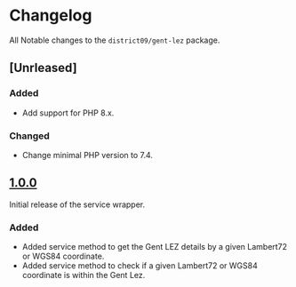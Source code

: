 # Changelog

All Notable changes to the `district09/gent-lez` package.

## [Unrleased]

### Added

- Add support for PHP 8.x.

### Changed

- Change minimal PHP version to 7.4.

## [1.0.0]

Initial release of the service wrapper.

### Added

- Added service method to get the Gent LEZ details by a given Lambert72 or WGS84
  coordinate.
- Added service method to check if a given Lambert72 or WGS84 coordinate is
  within the Gent Lez.

[1.0.0]: https://github.com/district09/php_package_gent-lez/releases/tag/1.0.0
[Unreleased]: https://github.com/district09/php_package_gent-lez/compare/main...develop
